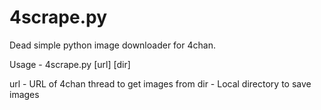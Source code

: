 4scrape.py
==========

Dead simple python image downloader for 4chan.

Usage - 4scrape.py [url] [dir]

url - URL of 4chan thread to get images from
dir - Local directory to save images
